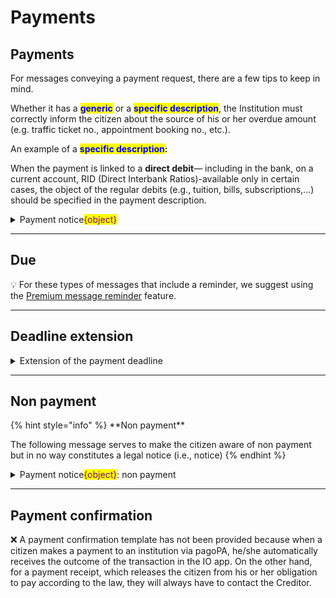 # Payments

## Payments

For messages conveying a payment request, there are a few tips to keep in mind.

Whether it has a <mark style="color:blue;">**generic**</mark> or a <mark style="color:blue;">**specific description**</mark>, the Institution must correctly inform the citizen about the source of his or her overdue amount (e.g. traffic ticket no., appointment booking no., etc.).

An example of a <mark style="color:blue;">**specific description**</mark>**:**

When the payment is linked to a **direct debit**— including in the bank, on a current account, RID (Direct Interbank Ratios)-available only in certain cases, the object of the regular debits (e.g., tuition, bills, subscriptions,...) should be specified in the payment description.

<details>

<summary>Payment notice<mark style="color:purple;">{object}</mark></summary>

:sparkles: <mark style="color:blue;">**Premium message**</mark> — If you have a Premium contract, we recommend you configure this message with a Premium reminder: the recipients will be notified when the appointment is imminent via push notification.

***

**🖋 Title of the message:** You have a new payment notice

🗒 **Text of the message**:

<mark style="color:green;">// if generic reason //</mark>\
<mark style="color:orange;">\{{{There is a payment notice for \<first and last name> regarding \<reason>..\}}}</mark>

<mark style="color:green;">// if specific reason //</mark>\
<mark style="color:orange;">\{{{Your</mark> <mark style="color:purple;">{request for cancellation …}</mark> <mark style="color:orange;">arrived later than the deadline.\}}}</mark>

**Amount due:** €<00.00>

**Deadline:** \<dd/mm/yyyy>

You can pay directly in-app by pressing “See notice”, or using all the payment channels of the pagoPA platform and the other payment methids offered by the Creditor.

If you have already made the payment, ignore this message.

For more information or if you need assistance, contact us using the channels located on the service tab.

At the payment stage, if provided by the institution, the amount shown in the message may change.

**🪄 Button**: See notice

***

**Recipients**: All citizens who have an interest...

**When to send it**: When …………

**User story**: As a citizen, I want to receive a communication when it is possible to make the payment for ........

</details>

***

## Due

💡 For these types of messages that include a reminder, we suggest using the [Premium message reminder](https://github.com/pagopa/devportal-docs/blob/docs/from-gitbook/docs/VgT9NJOwkAnNFoA6d0Fs/what-a-service-can-do-with-io/inviare-messaggi/README.md#messaggi-standard-e-premium) feature.

***

## Deadline extension

<details>

<summary>Extension of the payment deadline</summary>

**🖋 Title of the message:** Extension of the payment deadline

🗒 **Text of the message**: The payment deadline for the notice in the name of \<first and last name> and related to \<reason>.

**Amount due**: €<00.00>

**Deadline**: \<dd/mm/yyyy>

You can pay directly in-app by pressing “See notice”, or using all the payment channels of the pagoPA platform.

For more information or if you need assistance, contact us using the channels located on the service tab.

At the payment stage, if provided by the institution, the amount shown in the message may change.

**🪄 Button**: See notice

***

**Recipients:** All the citizens resident in the geographical area where the service is active who must pay ...

**When to send it:** If the payment deadline is extended

**User story:** As a citizen I want to be notified if the payment deadline has been extended

</details>

***

## Non payment

{% hint style="info" %}
\*\*Non payment\*\*

The following message serves to make the citizen aware of non payment but in no way constitutes a legal notice (i.e., notice)
{% endhint %}

<details>

<summary>Payment notice<mark style="color:purple;">{object}</mark>: non payment</summary>

**🖋 Title of the message:** Payment not made

🗒 **Text of the message**:

Your payment \<description> is due on \<dd/mm/yyyyy>.

If you have already paid the notice <mark style="color:orange;">\{{{or if you have applied for a direct debit</mark> <mark style="color:purple;">{for tuition fees}</mark> <mark style="color:orange;">on a current account, \}}}</mark> please ignore this message.

**🪄 Button**: See notice

***

**Recipients**: All citizens who have an interest...

**When to send it**: When the deadline has passed.

**User story**: As a citizen I want ....

</details>

***

## Payment confirmation

❌ A payment confirmation template has not been provided because when a citizen makes a payment to an institution via pagoPA, he/she automatically receives the outcome of the transaction in the IO app. On the other hand, for a payment receipt, which releases the citizen from his or her obligation to pay according to the law, they will always have to contact the Creditor.
